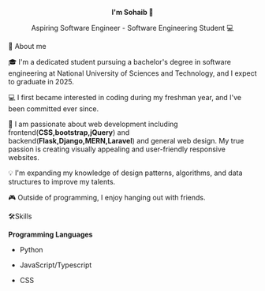 <p align="center">
<b>I'm Sohaib 👋</b>
</p>
<p align="center">
Aspiring Software Engineer - Software Engineering Student 💻 
</p>

🚀 About me

🎓 I'm a dedicated student pursuing a bachelor's degree in software engineering at National University of Sciences and Technology, and I expect to graduate in 2025.

💻 I first became interested in coding during my freshman year, and I've been committed ever since.

🎨 I am passionate about web development including frontend(**CSS,bootstrap,jQuery**) and backend(**Flask,Django,MERN,Laravel**) and general web design. My true passion is creating visually appealing and user-friendly responsive websites.

💡 I'm expanding my knowledge of design patterns, algorithms, and data structures to improve my talents.

🎮 Outside of programming, I enjoy hanging out with friends.

🛠️Skills

**Programming Languages**

- Python

- JavaScript/Typescript

- CSS



<!--
**Sohaib-Ahmed21/Sohaib-Ahmed21** is a ✨ _special_ ✨ repository because its `README.md` (this file) appears on your GitHub profile.

Here are some ideas to get you started:

- 🔭 I’m currently working on ...
- 🌱 I’m currently learning ...
- 👯 I’m looking to collaborate on ...
- 🤔 I’m looking for help with ...
- 💬 Ask me about ...
- 📫 How to reach me: ...
- 😄 Pronouns: ...
- ⚡ Fun fact: ...
-->
